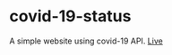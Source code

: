 # covid-19-status
A simple website using covid-19 API.
[Live](https://dry-retreat-82999.herokuapp.com/)

